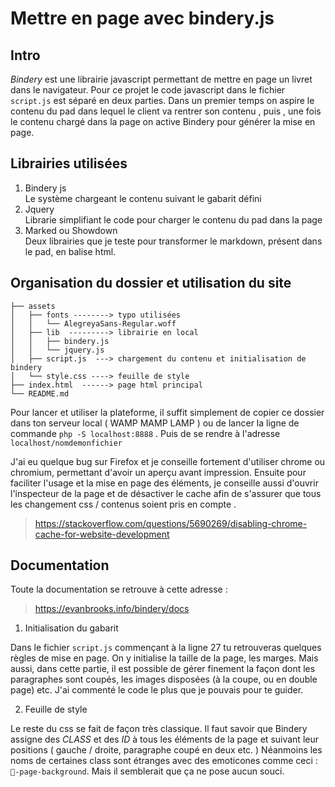 # Mettre en page avec bindery.js


## Intro

*Bindery* est une librairie javascript permettant de mettre en page un livret dans le navigateur.
Pour ce projet le code javascript dans le fichier ```script.js``` est séparé en deux parties. Dans un premier temps on aspire le contenu du pad dans lequel le client va rentrer son contenu , puis , une fois le contenu chargé dans la page on active Bindery pour générer la mise en page.

## Librairies utilisées

1. Bindery js     
Le système chargeant le contenu suivant le gabarit défini
2. Jquery     
Librarie simplifiant le code pour charger le contenu du pad dans la page
3. Marked ou Showdown     
Deux librairies que je teste pour transformer le markdown, présent dans le pad, en balise html.

## Organisation du dossier et utilisation du site

```
├── assets
│   ├── fonts --------> typo utilisées
│   │   └── AlegreyaSans-Regular.woff
│   ├── lib  ---------> librairie en local
│   │   ├── bindery.js
│   │   └── jquery.js
│   ├── script.js  ---> chargement du contenu et initialisation de bindery
│   └── style.css ----> feuille de style
├── index.html  ------> page html principal
└── README.md
```

Pour lancer et utiliser la plateforme, il suffit simplement de copier ce dossier dans ton serveur local ( WAMP MAMP LAMP ) ou de lancer la ligne de commande ```php -S localhost:8888``` . Puis de se rendre à l'adresse ```localhost/nomdemonfichier```

J'ai eu quelque bug sur Firefox et je conseille fortement d'utiliser chrome ou chromium, permettant d'avoir un aperçu avant impression.
Ensuite pour faciliter l'usage et la mise en page des éléments, je conseille aussi d'ouvrir l'inspecteur de la page et de désactiver le cache afin de s'assurer que tous les changement css / contenus soient pris en compte .

> https://stackoverflow.com/questions/5690269/disabling-chrome-cache-for-website-development

## Documentation

Toute la documentation se retrouve à cette adresse :
>  https://evanbrooks.info/bindery/docs

1. Initialisation du gabarit

Dans le fichier ```script.js``` commençant à la ligne 27 tu retrouveras quelques règles de mise en page.
On y initialise la taille de la page, les marges. Mais aussi, dans cette partie, il est possible de gérer finement la façon dont les paragraphes sont coupés, les images disposées (à la coupe, ou en double page) etc.
J'ai commenté le code le plus que je pouvais pour te guider.

2. Feuille de style

Le reste du css se fait de façon très classique.
Il faut savoir que Bindery assigne des *CLASS* et des *ID*  à tous les éléments de la page et suivant leur positions ( gauche / droite, paragraphe coupé en deux etc. )
Néanmoins les noms de certaines class sont étranges avec des emoticones comme ceci : ```📖-page-background```.
Mais il semblerait que ça ne pose aucun souci.
